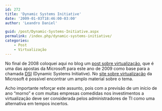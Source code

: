 ```yaml
---
id: 272
title: 'Dynamic Systems Initiative'
date: '2009-01-03T18:46:00-03:00'
author: 'Leandro Daniel'

guid: /post/Dynamic-Systems-Initiative.aspx
permalink: /index.php/dynamic-systems-initiative/
categories:
    - Post
    - Virtualização
---
```


No final de 2008 coloquei aqui no blog um [post sobre virtualização](/blog/category/Virtualizacao), que é uma das apostas da Microsoft para este ano de 2009 como base para a chamada [DSI](http://www.microsoft.com/business/dsi/default.mspx) (Dynamic Systems Initiative). No [site sobre virtualização](http://www.microsoft.com/brasil/servidores/virtualizacao/resources.mspx) da Microsoft é possível encontrar um amplo material sobre o tema.

Acho importante reforçar este assunto, pois com a previsão de um início de ano “morno” e com muitas empresas comedidas nos investimentos a virtualização deve ser considerada pelos administradores de TI como uma alternativa em tempos incertos.